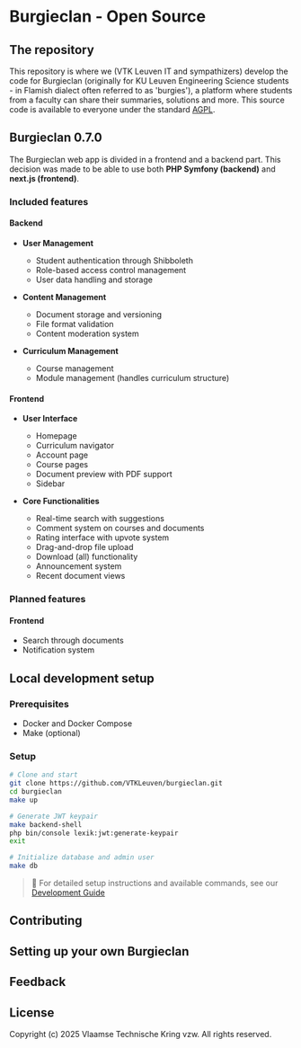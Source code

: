 # Burgieclan - Open Source

## The repository

This repository is where we (VTK Leuven IT and sympathizers) develop the code for Burgieclan (originally for KU Leuven Engineering Science students - in Flamish dialect often referred to as 'burgies'), a platform where students from a faculty can share their summaries, solutions and more. This source code is available to everyone under the standard [AGPL](https://github.com/VTKLeuven/burgieclan/blob/main/LICENSE).

## Burgieclan 0.7.0

The Burgieclan web app is divided in a frontend and a backend part. This decision was made to be able to use both **PHP Symfony (backend)** and **next.js (frontend)**.

### Included features

#### Backend

* **User Management**
  * Student authentication through Shibboleth
  * Role-based access control management
  * User data handling and storage

* **Content Management**
  * Document storage and versioning
  * File format validation
  * Content moderation system

* **Curriculum Management**
  * Course management
  * Module management (handles curriculum structure)

#### Frontend

* **User Interface**
  * Homepage
  * Curriculum navigator
  * Account page
  * Course pages
  * Document preview with PDF support
  * Sidebar

* **Core Functionalities**
  * Real-time search with suggestions
  * Comment system on courses and documents
  * Rating interface with upvote system
  * Drag-and-drop file upload
  * Download (all) functionality
  * Announcement system
  * Recent document views

### Planned features

#### Frontend

* Search through documents
* Notification system

## Local development setup

### Prerequisites
- Docker and Docker Compose
- Make (optional)

### Setup
```bash
# Clone and start
git clone https://github.com/VTKLeuven/burgieclan.git
cd burgieclan
make up

# Generate JWT keypair
make backend-shell
php bin/console lexik:jwt:generate-keypair
exit

# Initialize database and admin user
make db
```

> 📝 For detailed setup instructions and available commands, see our [Development Guide](docs/DEVELOPMENT.md)

## Contributing

## Setting up your own Burgieclan

## Feedback

## License

Copyright (c) 2025 Vlaamse Technische Kring vzw. All rights reserved.